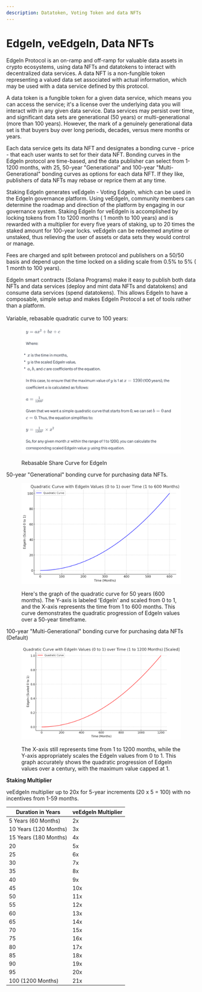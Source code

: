 ```yaml
---
description: Datatoken, Voting Token and data NFTs
---
```


# EdgeIn, veEdgeIn, Data NFTs

EdgeIn Protocol is an on-ramp and off-ramp for valuable data assets in crypto ecosystems, using data NFTs and datatokens to interact with decentralized data services.  A data NFT is a non-fungible token representing a valued data set associated with actual information, which may be used with a data service defined by this protocol. &#x20;

A data token is a fungible token for a given data service, which means you can access the service; it's a license over the underlying data you will interact with in any given data service.  Data services may persist over time, and significant data sets are generational (50 years) or multi-generational (more than 100 years).  However, the mark of a genuinely generational data set is that buyers buy over long periods, decades, versus mere months or years.

Each data service gets its data NFT and designates a bonding curve - price - that each user wants to set for their data NFT.  Bonding curves in the EdgeIn protocol are time-based, and the data publisher can select from 1-1200 months, with 25, 50-year "Generational" and 100-year "Multi-Generational" bonding curves as options for each data NFT.  If they like, publishers of data NFTs may rebase or reprice them at any time.  &#x20;

Staking EdgeIn generates veEdgeIn - Voting EdgeIn, which can be used in the EdgeIn governance platform.  Using veEdgeIn, community members can determine the roadmap and direction of the platform by engaging in our governance system.  Staking EdgeIn for veEdgeIn is accomplished by locking tokens from 1 to 1200 months ( 1 month to 100 years) and is rewarded with a multiplier for every five years of staking, up to 20 times the staked amount for 100-year locks.  veEdgeIn can be redeemed anytime or unstaked, thus relieving the user of assets or data sets they would control or manage.

Fees are charged and split between protocol and publishers on a 50/50 basis and depend upon the time locked on a sliding scale from 0.5% to 5% ( 1 month to 100 years).

EdgeIn smart contracts (Solana Programs) make it easy to publish both data  NFTs and data services (deploy and mint data NFTs and datatokens) and consume data services (spend datatokens). This allows EdgeIn to have a composable, simple setup and makes EdgeIn Protocol a set of tools rather than a platform.\
\
Variable, rebasable quadratic curve to 100 years:

<figure><img src=".gitbook/assets/edge_formula.png" alt="" width="563"><figcaption><p>Rebasable Share Curve for EdgeIn</p></figcaption></figure>



50-year "Generational" bonding curve for purchasing data NFTs.

<figure><img src=".gitbook/assets/graph50.png" alt="" width="563"><figcaption><p>Here's the graph of the quadratic curve for 50 years (600 months). The Y-axis is labeled 'EdgeIn' and scaled from 0 to 1, and the X-axis represents the time from 1 to 600 months. This curve demonstrates the quadratic progression of EdgeIn values over a 50-year timeframe.</p></figcaption></figure>

100-year "Multi-Generational" bonding curve for purchasing data NFTs (Default)

<figure><img src=".gitbook/assets/graph100.png" alt="" width="563"><figcaption><p>The X-axis still represents time from 1 to 1200 months, while the Y-axis appropriately scales the EdgeIn values from 0 to 1. This graph accurately shows the quadratic progression of EdgeIn values over a century, with the maximum value capped at 1.</p></figcaption></figure>



**Staking Multiplier**

veEdgeIn multiplier up to 20x for 5-year increments (20 x 5 = 100) with no incentives from 1-59 months.



| Duration in Years     | veEdgeIn Multiplier |
| --------------------- | ------------------- |
| 5 Years (60 Months)   | 2x                  |
| 10 Years (120 Months) | 3x                  |
| 15 Years (180 Months) | 4x                  |
| 20                    | 5x                  |
| 25                    | 6x                  |
| 30                    | 7x                  |
| 35                    | 8x                  |
| 40                    | 9x                  |
| 45                    | 10x                 |
| 50                    | 11x                 |
| 55                    | 12x                 |
| 60                    | 13x                 |
| 65                    | 14x                 |
| 70                    | 15x                 |
| 75                    | 16x                 |
| 80                    | 17x                 |
| 85                    | 18x                 |
| 90                    | 19x                 |
| 95                    | 20x                 |
| 100 (1200 Months)     | 21x                 |



